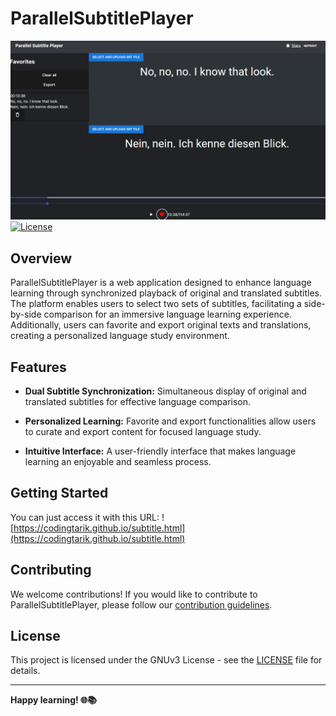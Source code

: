 # ParallelSubtitlePlayer

![](preview.png)
[![License](https://img.shields.io/badge/license-MIT-blue.svg)](https://opensource.org/licenses/MIT)

## Overview

ParallelSubtitlePlayer is a web application designed to enhance language learning through synchronized playback of original and translated subtitles. The platform enables users to select two sets of subtitles, facilitating a side-by-side comparison for an immersive language learning experience. Additionally, users can favorite and export original texts and translations, creating a personalized language study environment.

## Features

- **Dual Subtitle Synchronization:** Simultaneous display of original and translated subtitles for effective language comparison.
  
- **Personalized Learning:** Favorite and export functionalities allow users to curate and export content for focused language study.

- **Intuitive Interface:** A user-friendly interface that makes language learning an enjoyable and seamless process.

## Getting Started

You can just access it with this URL: ![https://codingtarik.github.io/subtitle.html](https://codingtarik.github.io/subtitle.html)

## Contributing

We welcome contributions! If you would like to contribute to ParallelSubtitlePlayer, please follow our [contribution guidelines](CONTRIBUTE.md).

## License

This project is licensed under the GNUv3 License - see the [LICENSE](LICENSE) file for details.

---

**Happy learning! 🌐📚**
